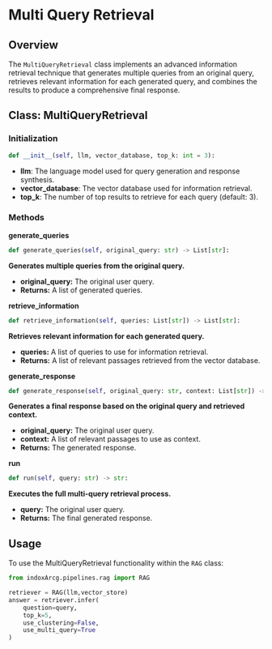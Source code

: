 # Multi Query Retrieval

## Overview

The `MultiQueryRetrieval` class implements an advanced information retrieval technique that generates multiple queries from an original query, retrieves relevant information for each generated query, and combines the results to produce a comprehensive final response.

## Class: MultiQueryRetrieval

### Initialization

```python
def __init__(self, llm, vector_database, top_k: int = 3):
```

- **llm**: The language model used for query generation and response synthesis.
- **vector_database**: The vector database used for information retrieval.
- **top_k**: The number of top results to retrieve for each query (default: 3).

### Methods

**generate_queries**

```python
def generate_queries(self, original_query: str) -> List[str]:
```

**Generates multiple queries from the original query.**

- **original_query:** The original user query.
- **Returns:** A list of generated queries.

**retrieve_information**

```python
def retrieve_information(self, queries: List[str]) -> List[str]:
```

**Retrieves relevant information for each generated query.**

- **queries:** A list of queries to use for information retrieval.
- **Returns:** A list of relevant passages retrieved from the vector database.

**generate_response**

```python
def generate_response(self, original_query: str, context: List[str]) -> str:
```

**Generates a final response based on the original query and retrieved context.**

- **original_query:** The original user query.
- **context:** A list of relevant passages to use as context.
- **Returns:** The generated response.

**run**

```python
def run(self, query: str) -> str:
```

**Executes the full multi-query retrieval process.**

- **query:** The original user query.
- **Returns:** The final generated response.

## Usage

To use the MultiQueryRetrieval functionality within the `RAG` class:

```python
from indoxArcg.pipelines.rag import RAG

retriever = RAG(llm,vector_store)
answer = retriever.infer(
    question=query,
    top_k=5,
    use_clustering=False,
    use_multi_query=True
)
```
